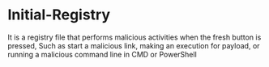 # Initial-Registry
It is a registry file that performs malicious activities when the fresh button is pressed, Such as start a malicious link, making an execution for payload, or running a malicious command line in CMD or PowerShell
